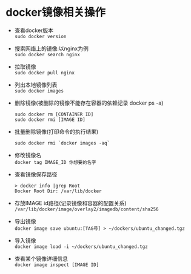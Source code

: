 # docker镜像相关操作

- 查看docker版本  
`sudo docker version`

- 搜索网络上的镜像:以nginx为例  
`sudo docker search nginx`

- 拉取镜像  
`sudo docker pull nginx`

- 列出本地镜像列表  
`sudo docker images`

- 删除镜像(被删除的镜像不能存在容器的依赖记录 docker ps -a)  
	```shell
	sudo docker rm [CONTAINER ID]
	sudo docker rmi [IMAGE ID]
	```

- 批量删除镜像(打印命令的执行结果)  
	```shell
	sudo docker rmi `docker images -aq`
	```

- 修改镜像名  
`docker tag IMAGE_ID 你想要的名字`

- 查看镜像保存路径  
	```shell
	> docker info |grep Root
	Docker Root Dir: /var/lib/docker
	```

- 存放IMAGE id路径(记录镜像和容器的配置关系)  
`/var/lib/docker/image/overlay2/imagedb/content/sha256`

- 导出镜像  
`docker image save ubuntu:[TAG号] > ~/dockers/ubuntu_changed.tgz`

- 导入镜像  
`docker image load -i ~/dockers/ubuntu_changed.tgz`

- 查看某个镜像详细信息  
`docker image inspect [IMAGE ID]`
